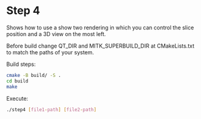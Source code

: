# Step 4

Shows how to use a show two rendering in which you can control the slice position and a 3D view on the most left.

Before build change QT_DIR and MITK_SUPERBUILD_DIR at CMakeLists.txt to match the paths of your system.

Build steps:

```bash
cmake -B build/ -S .
cd build
make
```

Execute:

```bash
./step4 [file1-path] [file2-path]
```
